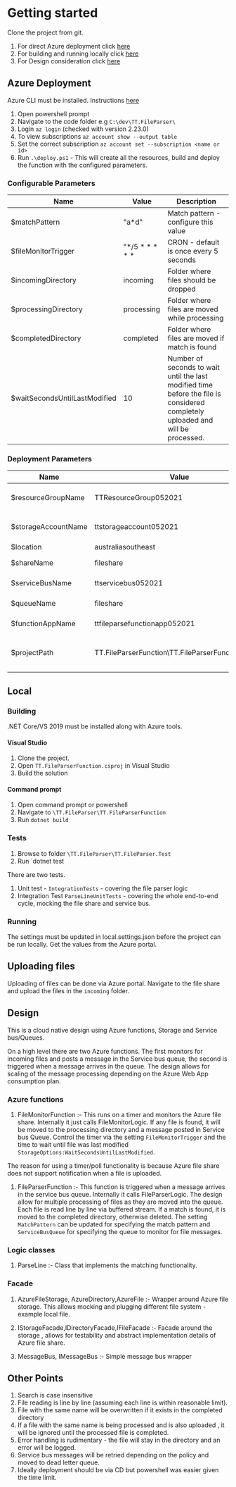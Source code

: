 ﻿
# Getting started

Clone the project from git.

1. For direct Azure deployment click [here](##Azure-deployment)
1. For building and running locally click [here](##Local)
1. For Design consideration click [here](##Design)

## Azure Deployment

Azure CLI must be installed. Instructions [here](https://docs.microsoft.com/en-us/cli/azure/install-azure-cli-windows?tabs=azure-cli)

1. Open powershell prompt
1. Navigate to the code folder e.g `C:\dev\TT.FileParser\`
1. Login `az login` (checked with version 2.23.0)
1. To view subscriptions `az account show --output table`
1. Set the correct subscription `az account set --subscription <name or id>` 
1. Run `.\deploy.ps1` - This will create all the resources, build and deploy the function with the configured parameters.

### Configurable Parameters

|Name|Value|Description
|-|-|-
|$matchPattern|"a*d"|Match pattern - configure this value
|$fileMonitorTrigger|"*/5 * * * * *|CRON - default is once every 5 seconds
|$incomingDirectory|incoming|Folder where files should be dropped
|$processingDirectory|processing|Folder where files are moved while processing
|$completedDirectory|completed|Folder where files are moved if match is found
|$waitSecondsUntilLastModified|10|Number of seconds to wait until the last modified time before the file is considered completely uploaded and will be processed.

### Deployment Parameters

|Name|Value|Description
|-|-|-
|$resourceGroupName |TTResourceGroup052021|Name of resource group
|$storageAccountName|ttstorageaccount052021|Name of storage account
|$location|australiasoutheast|Location
|$shareName|fileshare|File share name
|$serviceBusName|ttservicebus052021|Name of service bus
|$queueName|fileshare|Name of queue
|$functionAppName|ttfileparsefunctionapp052021|Function app name
|$projectPath|TT.FileParserFunction\TT.FileParserFunction.csproj|Path to project - used for deployment

## Local

### Building

.NET Core/VS 2019 must be installed along with Azure tools.

#### Visual Studio

1. Clone the project.
1. Open `TT.FileParserFunction.csproj` in Visual Studio
1. Build the solution

#### Command prompt

1. Open command prompt or powershell
1. Navigate to `\TT.FileParser\TT.FileParserFunction`
1. Run `dotnet build`

### Tests

1. Browse to folder `\TT.FileParser\TT.FileParser.Test`
1. Run `dotnet test

There are two tests.

1. Unit test - `IntegrationTests` - covering the file parser logic
2. Integration Test `ParseLineUnitTests` - covering the whole end-to-end cycle, mocking the file share and service bus.

### Running

The settings must be updated in local.settings.json before the project can be run locally. Get the values from the Azure portal.

## Uploading files

Uploading of files can be done via Azure portal. Navigate to the file share and upload the files in the `incoming` folder.

## Design

This is a cloud native design using Azure functions, Storage and Service bus/Queues.

On a high level there are two Azure functions. The first monitors for incoming files and posts a message in the Service bus  queue, the second is triggered when a message arrives in the queue. The design allows for scaling of the message processing depending on the Azure Web App consumption plan.

### Azure functions

1. FileMonitorFunction :- This runs on a timer and monitors the Azure file share. Internally it just calls FileMonitorLogic. If any file is found, it will be moved to the processing directory and a message posted in Service bus Queue. Control the timer via the setting `FileMonitorTrigger` and the time to wait until file was last modified `StorageOptions:WaitSecondsUntilLastModified`.

The reason for using a timer/poll functionality is because Azure file share does not support notification when a file is uploaded.

1. FileParserFunction :- This function is triggered when a message arrives in the service bus queue. Internally it calls FileParserLogic. The design allow for multiple processing of files as they are moved into the queue. Each file is read line by line via buffered stream. If a match is found, it is moved to the completed directory, otherwise deleted. The setting `MatchPattern` can be updated for specifying the match pattern and `ServiceBusQueue` for specifying the queue to monitor for file messages.

### Logic classes

1. ParseLine :- Class that implements the matching functionality. 

### Facade

1. AzureFileStorage, AzureDirectory,AzureFile :- Wrapper around Azure file storage. This allows mocking and plugging different file system - example local file. 

1. IStorageFacade,IDirectoryFacade,IFileFacade :- Facade around the storage , allows for testability and abstract implementation details of Azure file share.

1. MessageBus, IMessageBus :- Simple message bus wrapper

## Other Points

1. Search is case insensitive
1. File reading is line by line (assuming each line is within reasonable limit). 
1. File with the same name will be overwritten if it exists in the completed directory
1. If a file with the same name is being processed and is also uploaded , it will be ignored until the processed file is completed.
1. Error handling is rudimentary - the file will stay in the directory and an error will be logged. 
1. Service bus messages will be retried depending on the policy and moved to dead letter queue.
1. Ideally deployment should be via CD but powershell was easier given the time limit.